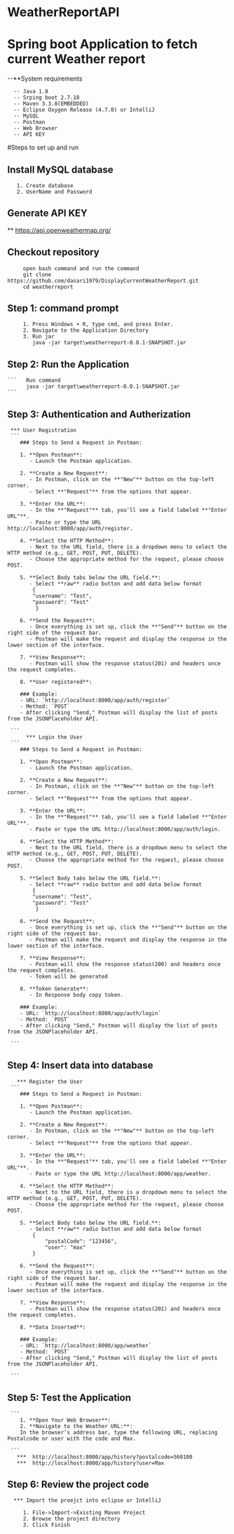 # WeatherReportAPI
# Spring boot Application to fetch current Weather report 
  --**System requirements

      -- Java 1.8
	  -- Srping boot 2.7.18
	  -- Maven 3.3.8(EMBEDDED)
	  -- Eclipse Oxygen Release (4.7.0) or IntelliJ
	  -- MySQL
	  -- Postman
	  -- Web Browser
	  -- API KEY
	  
#Steps to set up and run
  
  ## Install MySQL database
  ```
     1. Create database
	 2. UserName and Password
  ```
  ## Generate API KEY
  
   **  https://api.openweathermap.org/
  
  ## Checkout repository
  
  ``` 
       open bash command and run the command
	   git clone https://github.com/dasari1979/DisplayCurrentWeatherReport.git
	   cd weatherreport
  ```

  ## Step 1: command prompt
  ```	 
	   1. Press Windows + R, type cmd, and press Enter.
	   2. Navigate to the Application Directory
	   3. Run jar
          java -jar target\weatherreport-0.0.1-SNAPSHOT.jar
  ```
  ## Step 2: Run the Application
	```	  Run command
          java -jar target\weatherreport-0.0.1-SNAPSHOT.jar	
    ```
  ## Step 3: Authentication and Autherization
  
     *** User Registration
     ```
		### Steps to Send a Request in Postman:

		1. **Open Postman**:
		   - Launch the Postman application.

		2. **Create a New Request**:
		   - In Postman, click on the **"New"** button on the top-left corner.
		   - Select **"Request"** from the options that appear.

		3. **Enter the URL**:
		   - In the **"Request"** tab, you'll see a field labeled **"Enter URL"**.
		   - Paste or type the URL http://localhost:8000/app/auth/register.

		4. **Select the HTTP Method**:
		   - Next to the URL field, there is a dropdown menu to select the HTTP method (e.g., GET, POST, PUT, DELETE).
		   - Choose the appropriate method for the request, please choose POST.

		5. **Select Body tabs below the URL field.**:
		   - Select **raw** radio button and add data below format
			{
			"username": "Test",
			"password": "Test"
             }

		6. **Send the Request**:
		   - Once everything is set up, click the **"Send"** button on the right side of the request bar.
		   - Postman will make the request and display the response in the lower section of the interface.

		7. **View Response**:
		   - Postman will show the response status(201) and headers once the request completes.
		
		8. **User registered**:

		### Example:
		- URL: `http://localhost:8000/app/auth/register`
		- Method: `POST`
		- After clicking "Send," Postman will display the list of posts from the JSONPlaceholder API.
					 
	 ```
	      *** Login the User
     ```
		### Steps to Send a Request in Postman:

		1. **Open Postman**:
		   - Launch the Postman application.

		2. **Create a New Request**:
		   - In Postman, click on the **"New"** button on the top-left corner.
		   - Select **"Request"** from the options that appear.

		3. **Enter the URL**:
		   - In the **"Request"** tab, you'll see a field labeled **"Enter URL"**.
		   - Paste or type the URL http://localhost:8000/app/auth/login.

		4. **Select the HTTP Method**:
		   - Next to the URL field, there is a dropdown menu to select the HTTP method (e.g., GET, POST, PUT, DELETE).
		   - Choose the appropriate method for the request, please choose POST.

		5. **Select Body tabs below the URL field.**:
		   - Select **raw** radio button and add data below format
			{
			"username": "Test",
			"password": "Test"
             }

		6. **Send the Request**:
		   - Once everything is set up, click the **"Send"** button on the right side of the request bar.
		   - Postman will make the request and display the response in the lower section of the interface.

		7. **View Response**:
		   - Postman will show the response status(200) and headers once the request completes.
		   - Token will be generated
		
		8. **Token Generate**:
           - In Response body copy token.
		   
		### Example:
		- URL: `http://localhost:8000/app/auth/login`
		- Method: `POST`
		- After clicking "Send," Postman will display the list of posts from the JSONPlaceholder API.
					 
	 ```
  
  ## Step 4: Insert data into database
  
       *** Register the User
     ```
		### Steps to Send a Request in Postman:

		1. **Open Postman**:
		   - Launch the Postman application.

		2. **Create a New Request**:
		   - In Postman, click on the **"New"** button on the top-left corner.
		   - Select **"Request"** from the options that appear.

		3. **Enter the URL**:
		   - In the **"Request"** tab, you'll see a field labeled **"Enter URL"**.
		   - Paste or type the URL http://localhost:8000/app/weather.

		4. **Select the HTTP Method**:
		   - Next to the URL field, there is a dropdown menu to select the HTTP method (e.g., GET, POST, PUT, DELETE).
		   - Choose the appropriate method for the request, please choose POST.

		5. **Select Body tabs below the URL field.**:
		   - Select **raw** radio button and add data below format
			{
				"postalCode": "123456",
				"user": "max"
            }

		6. **Send the Request**:
		   - Once everything is set up, click the **"Send"** button on the right side of the request bar.
		   - Postman will make the request and display the response in the lower section of the interface.

		7. **View Response**:
		   - Postman will show the response status(201) and headers once the request completes.
		
		8. **Data Inserted**:

		### Example:
		- URL: `http://localhost:8000/app/weather`
		- Method: `POST`
		- After clicking "Send," Postman will display the list of posts from the JSONPlaceholder API.
					 
	 ``` 
  ## Step 5: Test the Application  
     ```
	    1. **Open Your Web Browser**: 
		2. **Navigate to the Weather URL:**:		
		In the browser’s address bar, type the following URL, replacing Postalcode or user with the code and Max.
	      
     ```	 
	   ***  http://localhost:8000/app/history?postalcode=560100
	   ***  http://localhost:8000/app/history?user=Max
	   
  ## Step 6: Review the project code
  
      *** Import the proejct into eclipse or IntelliJ
  ```
       1. File->Import->Existing Maven Project
	   2. Browse the project directory
	   3. Click Finish
  ```
	 